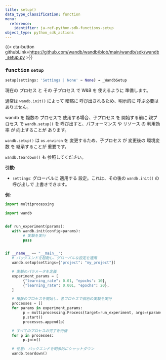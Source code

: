 ```yaml
---
title: setup()
data_type_classification: function
menu:
  reference:
    identifier: ja-ref-python-sdk-functions-setup
object_type: python_sdk_actions
---
```


{{< cta-button githubLink=https://github.com/wandb/wandb/blob/main/wandb/sdk/wandb_setup.py >}}




### <kbd>function</kbd> `setup`

```python
setup(settings: 'Settings | None' = None) → _WandbSetup
```

現在の プロセス と その 子プロセス で W&B を 使えるように 準備します。

通常は `wandb.init()` によって 暗黙に 呼び出されるため、明示的に 呼ぶ必要は ありません。

wandb を 複数の プロセスで 使用する場合、子プロセス を 開始する前に 親プロセス で `wandb.setup()` を 呼び出すと、パフォーマンス や リソース の 利用効率 が 向上することが あります。

`wandb.setup()` は `os.environ` を 変更するため、子プロセス が 変更後の 環境変数 を 継承することが 重要です。

`wandb.teardown()` も 参照してください。



**引数:**
 
 - `settings`:  グローバルに 適用する 設定。これは、その後の `wandb.init()` の 呼び出しで 上書きできます。 



**例:**
 ```python
import multiprocessing

import wandb


def run_experiment(params):
    with wandb.init(config=params):
         # 実験を実行
         pass


if __name__ == "__main__":
    # バックエンドを起動し、グローバルな設定を適用
    wandb.setup(settings={"project": "my_project"})

    # 実験のパラメータを定義
    experiment_params = [
         {"learning_rate": 0.01, "epochs": 10},
         {"learning_rate": 0.001, "epochs": 20},
    ]

    # 複数のプロセスを開始し、各プロセスで個別の実験を実行
    processes = []
    for params in experiment_params:
         p = multiprocessing.Process(target=run_experiment, args=(params,))
         p.start()
         processes.append(p)

    # すべてのプロセスの完了を待機
    for p in processes:
         p.join()

    # 任意: バックエンドを明示的にシャットダウン
    wandb.teardown()
```